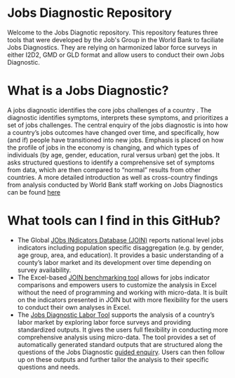# Jobs Diagnostic Repository
Welcome to the Jobs Diagnotic repository. This repository features three tools that were developed by the Job's Group in the World Bank to faciliate Jobs Diagnostics. They are relying on harmonized labor force surveys in either I2D2, GMD or GLD format and allow users to conduct their own Jobs Diagnostic. 

# What is a Jobs Diagnostic? 
A jobs diagnostic identifies the core jobs challenges of a country . The diagnostic identifies symptoms, interprets these symptoms, and prioritizes a set of jobs challenges. The central enquiry of the jobs diagnostic is into how a country’s jobs outcomes have changed over time, and specifically, how (and if) people have transitioned into new jobs. Emphasis is placed on how the profile of jobs in the economy is changing, and which types of individuals (by age, gender, education, rural versus urban) get the jobs. It asks structured questions to identify a comprehensive set of symptoms from data, which are then compared to “normal” results from other countries. A more detailed introduction as well as cross-country findings from analysis conducted by World Bank staff working on Jobs Diagnostics can be found [here](https://openknowledge.worldbank.org/handle/10986/30594)

# What tools can I find in this GitHub? 
- The Global [JObs INdicators Database (JOIN)](https://github.com/worldbank/Jobs-Diagnostic/tree/main/JObs-INdicators) reports national level jobs indicators including population specific disaggregation (e.g. by gender, age group, area, and education). It provides a basic understanding of a county’s labor market and its development over time depending on survey availability.
- The Excel-based [JOIN benchmarking tool](https://github.com/worldbank/Jobs-Diagnostic/tree/main/JObs-INdicators-Tool) allows for jobs indicator comparisons and empowers users to customize the analysis in Excel without the need of programming and working with micro-data. It is built on the indicators presented in JOIN but with more flexibility for the users to conduct their own analyses in Excel. 
- The [Jobs Diagnostic Labor Tool](https://github.com/worldbank/Jobs-Diagnostic/tree/main/Labor-Tool) supports the analysis of a country’s labor market by exploring labor force surveys and providing standardized outputs. It gives the users full flexibility in conducting more comprehensive analysis using micro-data. The tool provides a set of automatically generated standard outputs that are structured along the questions of the Jobs Diagnostic [guided enquiry](https://openknowledge.worldbank.org/bitstream/handle/10986/33491/Theoretical-Underpinnings-of-Jobs-Diagnostics.pdf?sequence=1&isAllowed=y). Users can then follow up on these outputs and further tailor the analysis to their specific questions and needs. 
